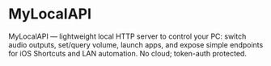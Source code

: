 # MyLocalAPI
MyLocalAPI — lightweight local HTTP server to control your PC: switch audio outputs, set/query volume, launch apps, and expose simple endpoints for iOS Shortcuts and LAN automation. No cloud; token-auth protected.
